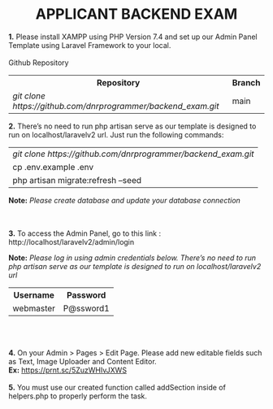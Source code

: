 <h1><center>APPLICANT BACKEND EXAM</center></h1>

<b>1.</b> Please install XAMPP using PHP Version 7.4 and set up our Admin Panel Template using Laravel Framework to your local.  
<br>
Github Repository<br>
<table>
	<tr>
		<th>
				Repository
		</th>
		<th>
				Branch
		</th>
	</tr>
	<tr>
		<td>
				<em>git clone https://github.com/dnrprogrammer/backend_exam.git</em>
		</td>
		<td>
				main
		</td>
	</tr>
</table>

<b>2.</b> There’s no need to run php artisan serve as our template is designed to run on localhost/laravelv2 url.  Just run the following commands:
	<br>

<table>
	<tr>
		<td>
				<em>git clone https://github.com/dnrprogrammer/backend_exam.git<Br></em>
		</td>
	</tr>
	<tr>
		<td>
				cp .env.example .env
		</td>
	</tr>
	<tr>
		<td>
				php artisan migrate:refresh –seed
		</td>
	</tr>
</table>
<p><b>Note:</b> <em>Please create database and update your database connection</em></p>


<br><br>
<b>3.</b> To access the Admin Panel, go to this link : http://localhost/laravelv2/admin/login 
<br>
<p><b>Note:</b> <em>Please log in using admin credentials below. There’s no need to run php artisan serve as our template is designed to run on localhost/laravelv2 url</em></p>

<table>
	<tr>
		<th>
				Username
		</th>
		<th>
				Password
		</th>
	</tr>
	<tr>
		<td>
				webmaster
		</td>
		<td>
				P@ssword1
		</td>
	</tr>
</table>

<br><br>

<b>4.</b> On your Admin > Pages > Edit Page. Please add new editable fields such as Text, Image Uploader and Content Editor. 
<br>
<b>Ex:</b> https://prnt.sc/5ZuzWHIvJXWS
<br><br>
<b>5.</b> You must use our created function called addSection inside of helpers.php to properly perform the task.

